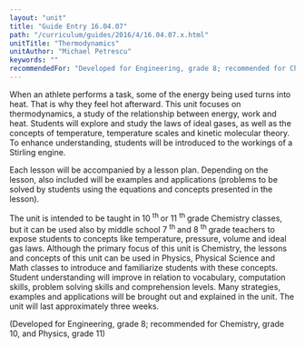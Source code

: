 ```yaml
---
layout: "unit"
title: "Guide Entry 16.04.07"
path: "/curriculum/guides/2016/4/16.04.07.x.html"
unitTitle: "Thermodynamics"
unitAuthor: "Michael Petrescu"
keywords: ""
recommendedFor: "Developed for Engineering, grade 8; recommended for Chemistry, Physics, grades 10-11"
---
```

<main>
<p>
When an athlete performs a task, some of the energy being used turns into heat. That is why they feel hot afterward. This unit focuses on thermodynamics, a study of the relationship between energy, work and heat. Students will explore and study the laws of ideal gases, as well as the concepts of temperature, temperature scales and kinetic molecular theory. To enhance understanding, students will be introduced to the workings of a Stirling engine.
</p>
<p>
Each lesson will be accompanied by a lesson plan. Depending on the lesson, also included will be examples and applications (problems to be solved by students using the equations and concepts presented in the lesson).
</p>
<p>
The unit is intended to be taught in 10
<sup>
th
</sup>
or 11
<sup>
th
</sup>
grade Chemistry classes, but it can be used also by middle school 7
<sup>
th
</sup>
and 8
<sup>
th
</sup>
grade teachers to expose students to concepts like temperature, pressure, volume and ideal gas laws. Although the primary focus of this unit is Chemistry, the lessons and concepts of this unit can be used in Physics, Physical Science and Math classes to introduce and familiarize students with these concepts. Student understanding will improve in relation to vocabulary, computation skills, problem solving skills and comprehension levels. Many strategies, examples and applications will be brought out and explained in the unit. The unit will last approximately three weeks.
</p>
<p>
(Developed for Engineering, grade 8; recommended for Chemistry, grade 10, and Physics, grade 11)
</p>
</main>